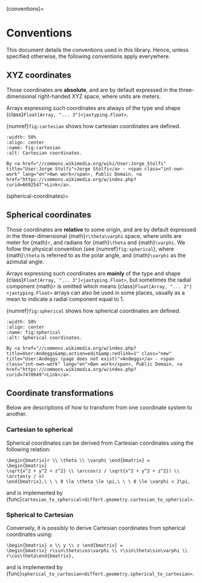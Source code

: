 (conventions)=
# Conventions

This document details the conventions used in this library.
Hence, unless specified otherwise, the following conventions apply everywhere.

## XYZ coordinates

Those coordinates are **absolute**, and are by default expressed in the three-dimensional right-handed XYZ space,
where units are meters.

Arrays expressing such coordinates are always of the type and shape
{class}`Float[Array, "... 3"]<jaxtyping.Float>`.

{numref}`fig:cartesian` shows how cartesian coordinates are defined.

```{figure} _static/cartesian.svg
:width: 50%
:align: center
:name: fig:cartesian
:alt: Cartesian coordinates.

By <a href="//commons.wikimedia.org/wiki/User:Jorge_Stolfi" title="User:Jorge Stolfi">Jorge Stolfi</a> - <span class="int-own-work" lang="en">Own work</span>, Public Domain, <a href="https://commons.wikimedia.org/w/index.php?curid=6692547">Link</a>.
```

(spherical-coordinates)=
## Spherical coordinates

Those coordinates are **relative** to some origin, and are by default expressed in the three-dimensional {math}`r\theta\varphi` space,
where units are meter for {math}`r`, and radians for {math}`\theta` and {math}`\varphi`. We follow the physical convention (see {numref}`fig:spherical`), where {math}`\theta` is referred to as the polar angle, and {math}`\varphi` as the azimutal angle.

Arrays expressing such coordinates are **mainly** of the type and shape
{class}`Float[Array, "... 3"]<jaxtyping.Float>`, but sometimes the radial component {math}`r` is omitted
which means {class}`Float[Array, "... 2"]<jaxtyping.Float>` arrays can also be used in some places, usually
as a mean to indicate a radial component equal to 1.

{numref}`fig:spherical` shows how spherical coordinates are defined.

```{figure} _static/spherical.svg
:width: 50%
:align: center
:name: fig:spherical
:alt: Spherical coordinates.

By <a href="//commons.wikimedia.org/w/index.php?title=User:Andeggs&amp;action=edit&amp;redlink=1" class="new" title="User:Andeggs (page does not exist)">Andeggs</a> - <span class="int-own-work" lang="en">Own work</span>, Public Domain, <a href="https://commons.wikimedia.org/w/index.php?curid=7478049">Link</a>.
```

## Coordinate transformations

Below are descriptions of how to transform from one coordinate system to another.

### Cartesian to spherical

Spherical coordinates can be derived from Cartesian coordinates using the following relation:

```{math}
\begin{bmatrix}r \\ \theta \\ \varphi \end{bmatrix} =
\begin{bmatrix}
\sqrt{x^2 + y^2 + z^2} \\ \arccos(z / \sqrt{x^2 + y^2 + z^2}) \\ \arctan(y / x)
\end{bmatrix},\ \ \ 0 \le \theta \le \pi,\ \ \ 0 \le \varphi < 2\pi,
```

and is implemented by {func}`cartesian_to_spherical<differt.geometry.cartesian_to_spherical>`.

### Spherical to Cartesian

Conversely, it is possibly to derive Cartesian coordinates from spherical coordinates using:

```{math}
\begin{bmatrix} x \\ y \\ z \end{bmatrix} =
\begin{bmatrix} r\sin\theta\cos\varphi \\ r\sin\theta\sin\varphi \\ r\cos\theta\end{bmatrix},
```

and is implemented by {func}`spherical_to_cartesian<differt.geometry.spherical_to_cartesian>`.
